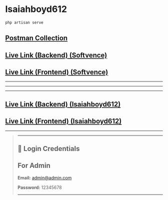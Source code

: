 # Isaiahboyd612

```PHP
php artisan serve
```

## [Postman Collection](https://documenter.getpostman.com/view/32086283/2sB2j98V1k)

## [Live Link (Backend) (Softvence)](https://isaiahboyd612.softvencefsd.xyz)

## [Live Link (Frontend) (Softvence)](https://salesrank-react.vercel.app)

---
---
---

## [Live Link (Backend) (Isaiahboyd612)](https://admin.salesrank.ai)

## [Live Link (Frontend) (Isaiahboyd612)](https://salesrank.ai)

---

> ---
>
> ## 🔑 Login Credentials
>
> ## For Admin
>
> **Email:** <admin@admin.com>
>
> **Password:** 12345678
>
> ---
